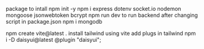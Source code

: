 package to intall 
npm init -y
npm i express dotenv socket.io nodemon mongoose jsonwebtoken bcrypt
npm run dev to run backend after changing script in package.json
npm i mongodb

npm create vite@latest .
install tailwind using vite
add plugs in tailwind
npm i -D daisyui@latest
@plugin "daisyui";